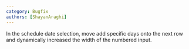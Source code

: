 ```yaml
---
category: Bugfix
authors: [ShayanAraghi]
---
```


In the schedule date selection, move add specific days onto the next row and dynamically increased the width of the numbered input.

